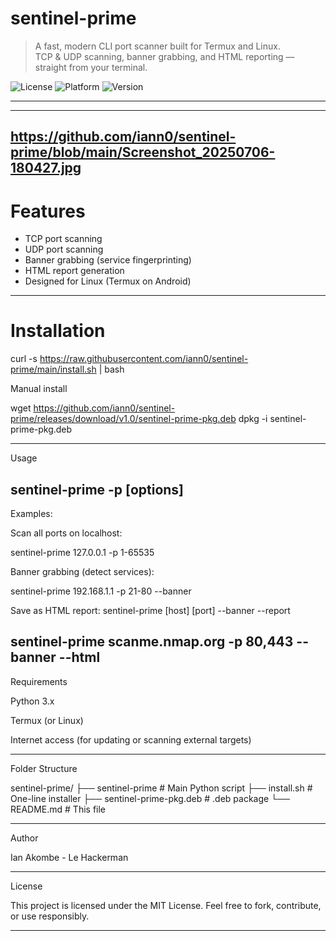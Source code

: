 # sentinel-prime
> A fast, modern CLI port scanner built for Termux and Linux.  
> TCP & UDP scanning, banner grabbing, and HTML reporting — straight from your terminal.

![License](https://img.shields.io/badge/license-MIT-blue.svg)
![Platform](https://img.shields.io/badge/platform-Termux%20%7C%20Linux-green.svg)
![Version](https://img.shields.io/badge/version-1.0-yellow.svg)

---
---
https://github.com/iann0/sentinel-prime/blob/main/Screenshot_20250706-180427.jpg
---
# Features

-  TCP port scanning
-  UDP port scanning
-  Banner grabbing (service fingerprinting)
-  HTML report generation
-  Designed for Linux (Termux on Android)

---

# Installation


curl -s https://raw.githubusercontent.com/iann0/sentinel-prime/main/install.sh | bash

Manual install

wget https://github.com/iann0/sentinel-prime/releases/download/v1.0/sentinel-prime-pkg.deb
dpkg -i sentinel-prime-pkg.deb

---

Usage

sentinel-prime <target> -p <port-range> [options]
---

Examples:

Scan all ports on localhost:

sentinel-prime 127.0.0.1 -p 1-65535

Banner grabbing (detect services):

sentinel-prime 192.168.1.1 -p 21-80 --banner

Save as HTML report: sentinel-prime [host] [port] --banner --report

sentinel-prime scanme.nmap.org -p 80,443 --banner --html 
---

Requirements

Python 3.x

Termux (or Linux)

Internet access (for updating or scanning external targets)



---

Folder Structure

sentinel-prime/
├── sentinel-prime             # Main Python script
├── install.sh                 # One-line installer
├── sentinel-prime-pkg.deb     # .deb package
└── README.md                  # This file


---

Author

Ian Akombe - Le Hackerman


---

License

This project is licensed under the MIT License.
Feel free to fork, contribute, or use responsibly.


---
